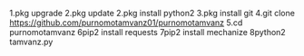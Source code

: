 1.pkg upgrade
2.pkg update
2.pkg install python2
3.pkg install git
4.git clone https://github.com/purnomotamvanz01/purnomotamvanz
5.cd purnomotamvanz
6pip2 install requests
7pip2 install mechanize
8python2 tamvanz.py

